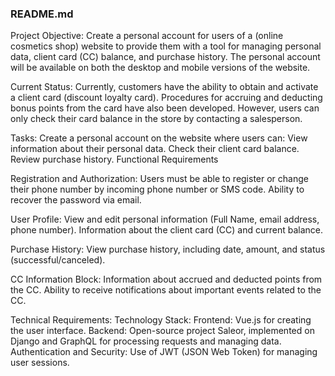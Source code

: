 ### README.md

Project Objective: 
Create a personal account for users of a (online cosmetics shop) website to provide them with a tool for managing personal data, client card (CC) balance, and purchase history. 
The personal account will be available on both the desktop and mobile versions of the website.

Current Status: 
Currently, customers have the ability to obtain and activate a client card (discount loyalty card). Procedures for accruing and deducting bonus points from the card have also been developed. 
However, users can only check their card balance in the store by contacting a salesperson.

Tasks: 
Create a personal account on the website where users can: View information about their personal data. Check their client card balance. Review purchase history. Functional Requirements

Registration and Authorization: 
Users must be able to register or change their phone number by incoming phone number or SMS code. Ability to recover the password via email.

User Profile: 
View and edit personal information (Full Name, email address, phone number). Information about the client card (CC) and current balance.

Purchase History: 
View purchase history, including date, amount, and status (successful/canceled).

CC Information Block: 
Information about accrued and deducted points from the CC. Ability to receive notifications about important events related to the CC.

Technical Requirements: 
Technology Stack: Frontend: Vue.js for creating the user interface. Backend: Open-source project Saleor, implemented on Django and GraphQL for processing requests and managing data. 
Authentication and Security: 
Use of JWT (JSON Web Token) for managing user sessions.

